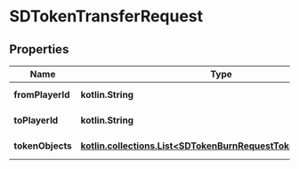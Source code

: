 
# SDTokenTransferRequest

## Properties
Name | Type | Description | Notes
------------ | ------------- | ------------- | -------------
**fromPlayerId** | **kotlin.String** | The Player&#39;s id, can be found with Player/getId(s). (ex. CzySggxVQz51jciGRFDY7d5BER2fav6TNEnPGjusPJPd) | 
**toPlayerId** | **kotlin.String** | The Player&#39;s id, can be found with Player/getId(s). (ex. 53ywNSVp46QpiA6S86DLLfeKVfjcSAFxHR2L9j8tnte2) | 
**tokenObjects** | [**kotlin.collections.List&lt;SDTokenBurnRequestTokenObjectsInner&gt;**](SDTokenBurnRequestTokenObjectsInner.md) | An array of objects of which tokens to transfer (ex. [{tokenId: 5, amount: \&quot;3\&quot;}]) | 



